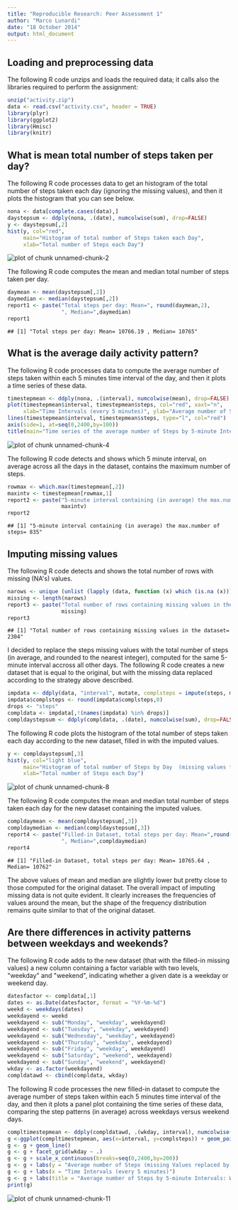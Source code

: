 ```yaml
---
title: "Reproducible Research: Peer Assessment 1"
author: "Marco Lunardi"
date: "18 October 2014"
output: html_document
---
```


## Loading and preprocessing data

The following R code unzips and loads the required data; it calls also the libraries required to perform the assignment:


```r
unzip("activity.zip")
data <- read.csv("activity.csv", header = TRUE)
library(plyr)
library(ggplot2)
library(Hmisc)
library(knitr)
```

## What is mean total number of steps taken per day?

The following R code processes data to get an histogram of the total number of steps taken each day (ignoring the missing values), and then it plots the histogram that you can see below.


```r
nona <- data[complete.cases(data),]
daystepsum <- ddply(nona, .(date), numcolwise(sum), drop=FALSE)
y <- daystepsum[,2]
hist(y, col="red", 
     main="Histogram of total number of Steps taken each Day",
     xlab="Total number of Steps each Day")
```

![plot of chunk unnamed-chunk-2](figure/unnamed-chunk-2-1.png) 

The following R code computes the mean and median total number of steps taken per day.


```r
daymean <- mean(daystepsum[,2])
daymedian <- median(daystepsum[,2])
report1 <- paste("Total steps per day: Mean=", round(daymean,2),
                 ", Median=",daymedian)
report1
```

```
## [1] "Total steps per day: Mean= 10766.19 , Median= 10765"
```

## What is the average daily activity pattern?

The following R code processes data to compute the average number of steps taken within each 5 minutes time interval of the day, and then it plots a time series of these data.


```r
timestepmean <- ddply(nona, .(interval), numcolwise(mean), drop=FALSE)
plot(timestepmean$interval, timestepmean$steps, col="red", xaxt="n",
     xlab="Time Intervals (every 5 minutes)", ylab="Average number of Steps")
lines(timestepmean$interval, timestepmean$steps, type="l", col="red")
axis(side=1, at=seq(0,2400,by=100))
title(main="Time series of the average number of Steps by 5-minute Intervals")
```

![plot of chunk unnamed-chunk-4](figure/unnamed-chunk-4-1.png) 

The following R code detects and shows which 5 minute interval, on average across all the days in the dataset, contains the maximum number of steps.


```r
rowmax <- which.max(timestepmean[,2])
maxintv <- timestepmean[rowmax,1]
report2 <- paste("5-minute interval containing (in average) the max.number of steps=",
                 maxintv)
report2
```

```
## [1] "5-minute interval containing (in average) the max.number of steps= 835"
```

## Imputing missing values

The following R code detects and shows the total number of rows with missing (NA's) values.


```r
narows <- unique (unlist (lapply (data, function (x) which (is.na (x)))))
missing <- length(narows)
report3 <- paste("Total number of rows containing missing values in the dataset=",
                 missing)
report3
```

```
## [1] "Total number of rows containing missing values in the dataset= 2304"
```

I decided to replace the steps missing values with the total number of steps (in average, and rounded to the nearest integer), computed for the same 5-minute interval accross all other days.
The following R code creates a new dataset that is equal to the original, but with the missing data replaced according to the strategy above described.


```r
impdata <- ddply(data, "interval", mutate, complsteps = impute(steps, mean))
impdata$complsteps <- round(impdata$complsteps,0)
drops <- "steps"
compldata <- impdata[,!(names(impdata) %in% drops)]
compldaystepsum <- ddply(compldata, .(date), numcolwise(sum), drop=FALSE)
```

The following R code plots the histogram of the total number of steps taken each day according to the new dataset, filled in with the imputed values.


```r
y <- compldaystepsum[,3]
hist(y, col="light blue", 
     main="Histogram of total number of Steps by Day  (missing values filled-in)",
     xlab="Total number of Steps each Day")
```

![plot of chunk unnamed-chunk-8](figure/unnamed-chunk-8-1.png) 

The following R code computes the mean and median total number of steps taken each day for the new dataset containing the imputed values.


```r
compldaymean <- mean(compldaystepsum[,3])
compldaymedian <- median(compldaystepsum[,3])
report4 <- paste("Filled-in Dataset, total steps per day: Mean=",round(compldaymean,2),
                 ", Median=",compldaymedian)
report4
```

```
## [1] "Filled-in Dataset, total steps per day: Mean= 10765.64 , Median= 10762"
```

The above values of mean and median are slightly lower but pretty close to those computed for the original dataset. The overall impact of imputing missing data is not quite evident. It clearly increases the frequencies of values around the mean, but the shape of the frequency distribution remains quite similar to that of the original dataset. 

## Are there differences in activity patterns between weekdays and weekends?

The following R code adds to the new dataset (that with the filled-in missing values) a new column containing a factor variable with two levels, "weekday" and "weekend", indicating whether a given date is a weekday or weekend day.


```r
datesfactor <- compldata[,1]
dates <- as.Date(datesfactor, format = "%Y-%m-%d")
weekd <- weekdays(dates)
weekdayend <- weekd
weekdayend <- sub("Monday", "weekday", weekdayend)
weekdayend <- sub("Tuesday", "weekday", weekdayend)
weekdayend <- sub("Wednesday", "weekday", weekdayend)
weekdayend <- sub("Thursday", "weekday", weekdayend)
weekdayend <- sub("Friday", "weekday", weekdayend)
weekdayend <- sub("Saturday", "weekend", weekdayend)
weekdayend <- sub("Sunday", "weekend", weekdayend)
wkday <- as.factor(weekdayend)
compldatawd <- cbind(compldata, wkday)
```

The following R code processes the new filled-in dataset to compute the average number of steps taken within each 5 minutes time interval of the day, and then it plots a panel plot containing the time series of these data, comparing the step patterns (in average) across weekdays versus weekend days.


```r
compltimestepmean <- ddply(compldatawd, .(wkday, interval), numcolwise(mean), drop=FALSE)
g <-ggplot(compltimestepmean, aes(x=interval, y=complsteps)) + geom_point(shape=1) 
g <- g + geom_line()
g <- g + facet_grid(wkday ~ .)
g <- g + scale_x_continuous(breaks=seq(0,2400,by=200))
g <- g + labs(y = "Average number of Steps (missing Values replaced by imputed Values)")
g <- g + labs(x = "Time Intervals (every 5 minutes)")
g <- g + labs(title = "Average number of Steps by 5-minute Intervals: Weekdays vs Weekend")
print(g)
```

![plot of chunk unnamed-chunk-11](figure/unnamed-chunk-11-1.png) 

